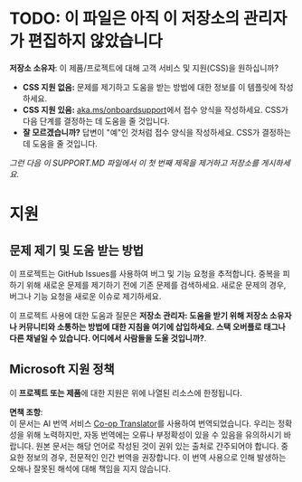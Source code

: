 <!--
CO_OP_TRANSLATOR_METADATA:
{
  "original_hash": "62fe65c1d8e3796c01aa1e3c89666cba",
  "translation_date": "2025-07-03T07:10:33+00:00",
  "source_file": "SUPPORT.md",
  "language_code": "ko"
}
-->
# TODO: 이 파일은 아직 이 저장소의 관리자가 편집하지 않았습니다

**저장소 소유자**: 이 제품/프로젝트에 대해 고객 서비스 및 지원(CSS)을 원하십니까?

- **CSS 지원 없음:** 문제를 제기하고 도움을 받는 방법에 대한 정보를 이 템플릿에 작성하세요.
- **CSS 지원 있음:** [aka.ms/onboardsupport](https://aka.ms/onboardsupport)에서 접수 양식을 작성하세요. CSS가 다음 단계를 결정하는 데 도움을 줄 것입니다.
- **잘 모르겠습니까?** 답변이 "예"인 것처럼 접수 양식을 작성하세요. CSS가 결정하는 데 도움을 줄 것입니다.

*그런 다음 이 SUPPORT.MD 파일에서 이 첫 번째 제목을 제거하고 저장소를 게시하세요.*

# 지원

## 문제 제기 및 도움 받는 방법

이 프로젝트는 GitHub Issues를 사용하여 버그 및 기능 요청을 추적합니다. 중복을 피하기 위해 새로운 문제를 제기하기 전에 기존 문제를 검색하세요. 새로운 문제의 경우, 버그나 기능 요청을 새로운 이슈로 제기하세요.

이 프로젝트 사용에 대한 도움과 질문은 **저장소 관리자: 도움을 받기 위해 저장소 소유자나 커뮤니티와 소통하는 방법에 대한 지침을 여기에 삽입하세요. 스택 오버플로 태그나 다른 채널일 수 있습니다. 어디에서 사람들을 도울 것입니까?**.

## Microsoft 지원 정책

이 **프로젝트 또는 제품**에 대한 지원은 위에 나열된 리소스에 한정됩니다.

**면책 조항**:  
이 문서는 AI 번역 서비스 [Co-op Translator](https://github.com/Azure/co-op-translator)를 사용하여 번역되었습니다. 우리는 정확성을 위해 노력하지만, 자동 번역에는 오류나 부정확성이 있을 수 있음을 유의하시기 바랍니다. 원본 문서는 해당 언어로 작성된 것이 권위 있는 출처로 간주되어야 합니다. 중요한 정보의 경우, 전문적인 인간 번역을 권장합니다. 이 번역 사용으로 인해 발생하는 오해나 잘못된 해석에 대해 책임을 지지 않습니다.